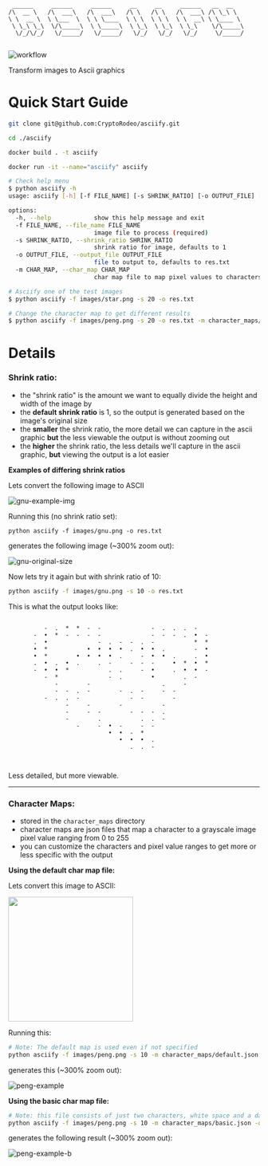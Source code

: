 ```
 ______     ______     ______     __     __     ______   __  __    
/\  __ \   /\  ___\   /\  ___\   /\ \   /\ \   /\  ___\ /\ \_\ \   
\ \  __ \  \ \___  \  \ \ \____  \ \ \  \ \ \  \ \  __\ \ \____ \  
 \ \_\ \_\  \/\_____\  \ \_____\  \ \_\  \ \_\  \ \_\    \/\_____\ 
  \/_/\/_/   \/_____/   \/_____/   \/_/   \/_/   \/_/     \/_____/ 
                                                                   
```

![workflow](https://github.com/CryptoRodeo/asciify/actions/workflows/main.yml/badge.svg)

Transform images to Ascii graphics

# Quick Start Guide
```bash
git clone git@github.com:CryptoRodeo/asciify.git

cd ./asciify

docker build . -t asciify

docker run -it --name="asciify" asciify

# Check help menu
$ python asciify -h
usage: asciify [-h] [-f FILE_NAME] [-s SHRINK_RATIO] [-o OUTPUT_FILE] [-m CHAR_MAP]

options:
  -h, --help            show this help message and exit
  -f FILE_NAME, --file_name FILE_NAME
                        image file to process (required)
  -s SHRINK_RATIO, --shrink_ratio SHRINK_RATIO
                        shrink ratio for image, defaults to 1
  -o OUTPUT_FILE, --output_file OUTPUT_FILE
                        file to output to, defaults to res.txt
  -m CHAR_MAP, --char_map CHAR_MAP
                        char map file to map pixel values to characters, defaults to character_maps/default.json

# Asciify one of the test images
$ python asciify -f images/star.png -s 20 -o res.txt

# Change the character map to get different results
$ python asciify -f images/peng.png -s 20 -o res.txt -m character_maps/basic.json
```

# Details

### Shrink ratio:
- the "shrink ratio" is the amount we want to equally divide the height and width of the image by
- the **default shrink ratio** is 1, so the output is generated based on the image's original size
- the **smaller** the shrink ratio, the more detail we can capture in the ascii graphic **but** the less viewable the output is without zooming out
- the **higher** the shrink ratio, the less details we'll capture in the ascii graphic, **but** viewing the output is a lot easier

**Examples of differing shrink ratios**

Lets convert the following image to ASCII

![gnu-example-img](./images/gnu.png)

Running this (no shrink ratio set):
```
python asciify -f images/gnu.png -o res.txt
```

generates the following image (~300% zoom out):

![gnu-original-size](./doc_images/gnu_example_a.png)

Now lets try it again but with shrink ratio of 10:
```bash
python asciify -f images/gnu.png -s 10 -o res.txt
```

This is what the output looks like:

```
                                                               
          -  .  *  *  -  -              -  .  .  .  -          
       -  •  *  -  -  -  -              -  -  -  .  •  -       
       .  •              -  .  -  -  .  -           *  *       
       •  *           •  •  •  •  .  •  •  .        -  •       
       •  *        •  •  •  •  .     -  •  •  .     .  •       
       .  •  .  •  .     .  -     -  -  -     •  *  •  *       
       -  •  •  *           .  .     -  •     .  •  •  -       
          -  *              -  .        •        .  -          
             -        -                    .     -             
             -  -  .  -        -  .  -     -  -                
          -  .  .  -              -  -        -                
                -     -        -           -                   
                -     -  -        -  -  -  .                   
                -        .           .  .  -                   
                   -     -  •  -     -  -                      
                            •  •  -  *                         
                               •  •  •  .                      
                                  .  .  -                      
                                                               
                                                               
```

Less detailed, but more viewable.

---

### Character Maps:
- stored in the `character_maps` directory
- character maps are json files that map a character to a grayscale image pixel value ranging from 0 to 255
- you can customize the characters and pixel value ranges to get more or less specific with the output

**Using the default char map file:**

Lets convert this image to ASCII:

<img src="https://github.com/CryptoRodeo/asciify/blob/main/images/peng.png" width="250">

Running this:

```bash
# Note: The default map is used even if not specified
python asciify -f images/peng.png -s 10 -m character_maps/default.json -o res.txt  
```

generates this (~300% zoom out):

![peng-example](./doc_images/peng_example_a.png)

**Using the basic char map file:**
```bash
# Note: this file consists of just two characters, white space and a dash
python asciify -f images/peng.png -s 10 -m character_maps/basic.json -o res.txt  
```

generates the following result (~300% zoom out):

![peng-example-b](./doc_images/peng_example_b.png)

